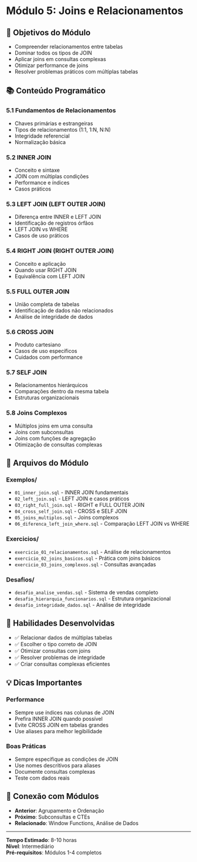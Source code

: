 # Módulo 5: Joins e Relacionamentos

## 🎯 Objetivos do Módulo
- Compreender relacionamentos entre tabelas
- Dominar todos os tipos de JOIN
- Aplicar joins em consultas complexas
- Otimizar performance de joins
- Resolver problemas práticos com múltiplas tabelas

## 📚 Conteúdo Programático

### 5.1 Fundamentos de Relacionamentos
- Chaves primárias e estrangeiras
- Tipos de relacionamentos (1:1, 1:N, N:N)
- Integridade referencial
- Normalização básica

### 5.2 INNER JOIN
- Conceito e sintaxe
- JOIN com múltiplas condições
- Performance e índices
- Casos práticos

### 5.3 LEFT JOIN (LEFT OUTER JOIN)
- Diferença entre INNER e LEFT JOIN
- Identificação de registros órfãos
- LEFT JOIN vs WHERE
- Casos de uso práticos

### 5.4 RIGHT JOIN (RIGHT OUTER JOIN)
- Conceito e aplicação
- Quando usar RIGHT JOIN
- Equivalência com LEFT JOIN

### 5.5 FULL OUTER JOIN
- União completa de tabelas
- Identificação de dados não relacionados
- Análise de integridade de dados

### 5.6 CROSS JOIN
- Produto cartesiano
- Casos de uso específicos
- Cuidados com performance

### 5.7 SELF JOIN
- Relacionamentos hierárquicos
- Comparações dentro da mesma tabela
- Estruturas organizacionais

### 5.8 Joins Complexos
- Múltiplos joins em uma consulta
- Joins com subconsultas
- Joins com funções de agregação
- Otimização de consultas complexas

## 📁 Arquivos do Módulo

### Exemplos/
- `01_inner_join.sql` - INNER JOIN fundamentais
- `02_left_join.sql` - LEFT JOIN e casos práticos
- `03_right_full_join.sql` - RIGHT e FULL OUTER JOIN
- `04_cross_self_join.sql` - CROSS e SELF JOIN
- `05_joins_multiplos.sql` - Joins complexos
- `06_diferenca_left_join_where.sql` - Comparação LEFT JOIN vs WHERE

### Exercicios/
- `exercicio_01_relacionamentos.sql` - Análise de relacionamentos
- `exercicio_02_joins_basicos.sql` - Prática com joins básicos
- `exercicio_03_joins_complexos.sql` - Consultas avançadas

### Desafios/
- `desafio_analise_vendas.sql` - Sistema de vendas completo
- `desafio_hierarquia_funcionarios.sql` - Estrutura organizacional
- `desafio_integridade_dados.sql` - Análise de integridade

## 🎯 Habilidades Desenvolvidas
- ✅ Relacionar dados de múltiplas tabelas
- ✅ Escolher o tipo correto de JOIN
- ✅ Otimizar consultas com joins
- ✅ Resolver problemas de integridade
- ✅ Criar consultas complexas eficientes

## 💡 Dicas Importantes

### Performance
- Sempre use índices nas colunas de JOIN
- Prefira INNER JOIN quando possível
- Evite CROSS JOIN em tabelas grandes
- Use aliases para melhor legibilidade

### Boas Práticas
- Sempre especifique as condições de JOIN
- Use nomes descritivos para aliases
- Documente consultas complexas
- Teste com dados reais

## 🔗 Conexão com Módulos
- **Anterior**: Agrupamento e Ordenação
- **Próximo**: Subconsultas e CTEs
- **Relacionado**: Window Functions, Análise de Dados

---
**Tempo Estimado**: 8-10 horas  
**Nível**: Intermediário  
**Pré-requisitos**: Módulos 1-4 completos